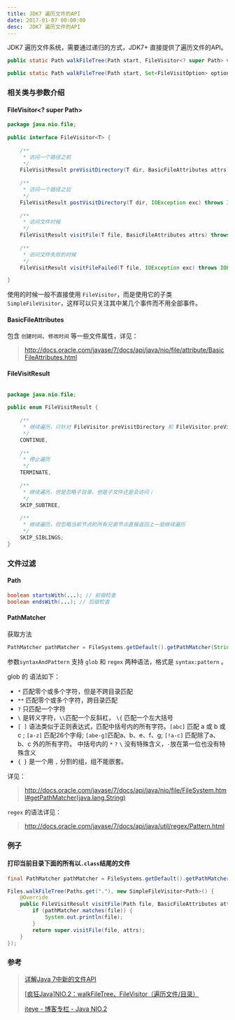 ```yaml
---
title: JDK7 遍历文件的API
date: 2017-01-07 00:00:00
desc:  JDK7 遍历文件的API
---
```


JDK7 遍历文件系统，需要通过递归的方式，JDK7+ 直接提供了遍历文件的API。
``` java 
public static Path walkFileTree(Path start, FileVisitor<? super Path> visitor){}

public static Path walkFileTree(Path start, Set<FileVisitOption> options, int maxDepth, FileVisitor<? super Path> visitor){}
```

<!--more-->

### 相关类与参数介绍

#### FileVisitor<? super Path>

``` java
package java.nio.file;
  
public interface FileVisitor<T> {
  
    /**
     * 访问一个路径之前
     */
    FileVisitResult preVisitDirectory(T dir, BasicFileAttributes attrs) throws IOException;
      
    /**
     * 访问一个路径之后
     */
    FileVisitResult postVisitDirectory(T dir, IOException exc) throws IOException;
  
    /**
     * 访问文件时候
     */
    FileVisitResult visitFile(T file, BasicFileAttributes attrs) throws IOException;
  
    /**
     * 访问文件失败的时候
     */
    FileVisitResult visitFileFailed(T file, IOException exc) throws IOException;

}
```
使用的时候一般不直接使用 `FileVisitor`，而是使用它的子类 `SimpleFileVisitor`，这样可以只关注其中某几个事件而不用全部事件。

#### BasicFileAttributes

包含 `创建时间`、`修改时间` 等一些文件属性，详见：

> http://docs.oracle.com/javase/7/docs/api/java/nio/file/attribute/BasicFileAttributes.html

#### FileVisitResult

``` java

package java.nio.file;
  
public enum FileVisitResult {
  
    /**
     * 继续遍历，只针对 FileVisitor.preVisitDirectory 和 FileVisitor.preVisitDirectory 方法 
     */
    CONTINUE,  
      
    /**
     * 停止遍历
     */
    TERMINATE,  
  
    /**
     * 继续遍历，但是忽略子目录，但是子文件还是会访问；
     */
    SKIP_SUBTREE,  
  
    /**
     * 继续遍历，但忽略当前节点的所有兄弟节点直接返回上一层继续遍历
     */
    SKIP_SIBLINGS;
}

```

### 文件过滤

#### Path

``` java
boolean startsWith(...); // 前缀检查
boolean endsWith(...); // 后缀检查
```

#### PathMatcher
 
获取方法
 
 ``` java
PathMatcher pathMatcher = FileSystems.getDefault().getPathMatcher(String syntaxAndPattern);
 ```
 
参数`syntaxAndPattern` 支持 `glob` 和 `regex` 两种语法，格式是 `syntax:pattern` 。
 
glob 的 语法如下：
 
- `*` 匹配零个或多个字符，但是不跨目录匹配
- `**` 匹配零个或多个字符，跨目录匹配
- `?` 只匹配一个字符
- `\` 是转义字符，`\\`匹配一个反斜杠， `\{` 匹配一个左大括号
- `[ ]` 语法类似于正则表达式，匹配中括号内的所有字符。`[abc]` 匹配 a 或 b 或 c ; `[a-z]` 匹配26个字母;  `[abe-g]`匹配a、b、e、f、g; `[!a-c]` 匹配除了a、b、c 外的所有字符。 中括号内的 `*` `?` `\` 没有特殊含义，`-`放在第一位也没有特殊含义
- `{ }` 是一个用 `,` 分割的组，组不能嵌套。
  
详见：
> <a href="http://docs.oracle.com/javase/7/docs/api/java/nio/file/FileSystem.html#getPathMatcher(java.lang.String)">http://docs.oracle.com/javase/7/docs/api/java/nio/file/FileSystem.html#getPathMatcher(java.lang.String)</a>

`regex` 的语法详见：
> http://docs.oracle.com/javase/7/docs/api/java/util/regex/Pattern.html

### 例子

#### 打印当前目录下面的所有以`.class`结尾的文件

``` java
final PathMatcher pathMatcher = FileSystems.getDefault().getPathMatcher("glob:**.class");

Files.walkFileTree(Paths.get("."), new SimpleFileVisitor<Path>() {
    @Override
    public FileVisitResult visitFile(Path file, BasicFileAttributes attrs) throws IOException {
        if (pathMatcher.matches(file)) {
            System.out.println(file);
        }
        return super.visitFile(file, attrs);
    }
});
```

### 参考

> [详解Java 7中新的文件API](http://www.infoq.com/cn/articles/java7-nio2/)
>
> [[疯狂Java]NIO.2：walkFileTree、FileVisitor（遍历文件/目录）](http://blog.csdn.net/lirx_tech/article/details/51424569)
>
>[iteye - 博客专栏 - Java NIO.2](http://www.iteye.com/blogs/subjects/java-nio-2)